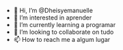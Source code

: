- 👋 Hi, I’m @Dheisyemanuelle
- 👀 I’m interested in aprender 
- 🌱 I’m currently learning a programar
- 💞️ I’m looking to collaborate on tudo
- 📫 How to reach me a algum lugar

<!---
Dheisyemanuelle/Dheisyemanuelle is a ✨ special ✨ repository because its `README.md` (this file) appears on your GitHub profile.
You can click the Preview link to take a look at your changes.
--->
